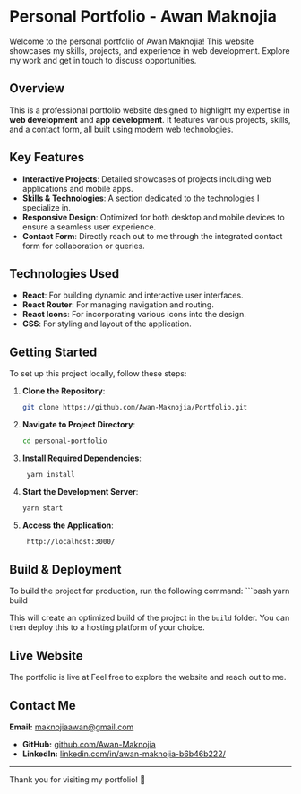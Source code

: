 # Personal Portfolio - Awan Maknojia

Welcome to the personal portfolio of Awan Maknojia! This website showcases my skills, projects, and experience in web development. Explore my work and get in touch to discuss opportunities.

## Overview

This is a professional portfolio website designed to highlight my expertise in **web development** and **app development**. It features various projects, skills, and a contact form, all built using modern web technologies.

## Key Features

- **Interactive Projects**: Detailed showcases of projects including web applications and mobile apps.
- **Skills & Technologies**: A section dedicated to the technologies I specialize in.
- **Responsive Design**: Optimized for both desktop and mobile devices to ensure a seamless user experience.
- **Contact Form**: Directly reach out to me through the integrated contact form for collaboration or queries.

## Technologies Used

- **React**: For building dynamic and interactive user interfaces.
- **React Router**: For managing navigation and routing.
- **React Icons**: For incorporating various icons into the design.
- **CSS**: For styling and layout of the application.

## Getting Started

To set up this project locally, follow these steps:

1. **Clone the Repository**:
   ```bash
   git clone https://github.com/Awan-Maknojia/Portfolio.git

2. **Navigate to Project Directory**:
   ```bash
   cd personal-portfolio

3. **Install Required Dependencies**:
   ```bash
    yarn install

4. **Start the Development Server**:
   ```bash
   yarn start

5. **Access the Application**:
   ```bash
    http://localhost:3000/

## Build & Deployment

To build the project for production, run the following command:
    ```bash
    yarn build

This will create an optimized build of the project in the `build` folder. You can then deploy this to a hosting platform of your choice.

## Live Website

The portfolio is live at Feel free to explore the website and reach out to me.

## Contact Me

 **Email:** [maknojiaawan@gmail.com](mailto:maknojiaawan@gmail.com)
- **GitHub:** [github.com/Awan-Maknojia](https://github.com/Awan-Maknojia)
- **LinkedIn:** [linkedin.com/in/awan-maknojia-b6b46b222/](https://www.linkedin.com/in/awan-maknojia-b6b46b222/)
---

Thank you for visiting my portfolio! 🚀
